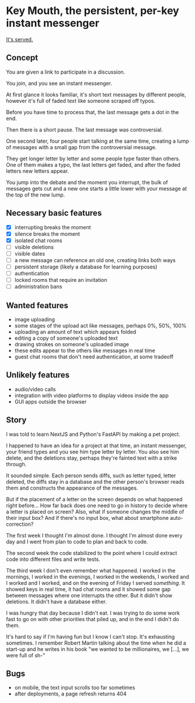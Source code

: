 
# Key Mouth, the persistent, per-key instant messenger

[It's served.](https://theodoros-d-alenas.site/key-mouth/)

## Concept

You are given a link to participate in a discussion.

You join, and you see an instant messenger.

At first glance it looks familiar,
it's short text messages by different people,
however it's full of faded text like someone scraped off typos.

Before you have time to process that,
the last message gets a dot in the end.

Then there is a short pause.
The last message was controversial.

One second later,
four people start talking at the same time,
creating a lump of messages with a small gap
from the controversial message.

They get longer letter by letter
and some people type faster than others.
One of them makes a typo,
the last letters get faded,
and after the faded letters new letters appear.

You jump into the debate and the moment you interrupt,
the bulk of messages gets cut
and a new one starts a little lower
with your message at the top of the new lump.

## Necessary basic features

- [x] interrupting breaks the moment
- [x] silence breaks the moment
- [x] isolated chat rooms
- [ ] visible deletions
- [ ] visible dates
- [ ] a new message can reference an old one, creating links both ways
- [ ] persistent storage (likely a database for learning purposes)
- [ ] authentication
- [ ] locked rooms that require an invitation
- [ ] administration bans

## Wanted features

- image uploading
- some stages of the upload act like messages, perhaps 0%, 50%, 100%
- uploading an amount of text which appears folded
- editing a copy of someone's uploaded text
- drawing strokes on someone's uploaded image
- these edits appear to the others like messages in real time
- guest chat rooms that don't need authentication, at some tradeoff

## Unlikely features

- audio/video calls
- integration with video platforms to display videos inside the app
- GUI apps outside the browser

## Story

I was told to learn NextJS and Python's FastAPI
by making a pet project.

I happened to have an idea for a project at that time,
an instant messenger, your friend types
and you see him type letter by letter.
You also see him delete,
and the deletions stay,
perhaps they're fainted text with a strike through.

It sounded simple.
Each person sends diffs, such as letter typed, letter deleted,
the diffs stay in a database
and the other person's browser reads them and
constructs the appearance of the messages.

But if the placement of a letter on the screen
depends on what happened right before...
How far back does one need to go in history
to decide where a letter is placed on screen?
Also, what if someone changes the middle of their input box?
And if there's no input box, what about smartphone auto-correction?

The first week I thought I'm almost done.
I thought I'm almost done every day
and I went from plan to code to plan and back to code.

The second week
the code stabilized to the point where
I could extract code into different files
and write tests.

The third week I don't even remember what happened.
I worked in the mornings,
I worked in the evenings,
I worked in the weekends,
I worked and I worked and I worked,
and on the evening of Friday I served *something*.
It showed keys in real time,
it had chat rooms
and it showed some gap between messages
where one interrupts the other.
But it didn't show deletions.
It didn't have a database either.

I was hungry that day because I didn't eat.
I was trying to do some work fast to go on
with other priorities that piled up,
and in the end I didn't do them.

It's hard to say if I'm having fun
but I know I can't stop.
It's exhausting sometimes.
I remember Robert Martin talking about the time
when he did a start-up and he writes in his book
"we wanted to be millionaires, we [...], we were full of sh-"

## Bugs

- on mobile, the text input scrolls too far sometimes
- after deployments, a page refresh returns 404

